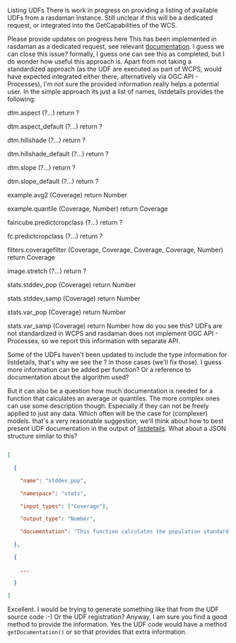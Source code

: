 Listing UDFs
There is work in progress on providing a listing of available UDFs from a rasdaman instance. Still unclear if this will be a dedicated request, or integrated into the GetCapabilities of the WCS.

Please provide updates on progress here
This has been implemented in rasdaman as a dedicated request, see relevant [documentation](https://doc.rasdaman.com/stable/05_geo-services-guide.html#apis-for-wcps-udf). I guess we can close this issue? formally, I guess one can see this as completed, but I do wonder how useful this approach is. Apart from not taking a standardized approach (as the UDF are executed as part of WCPS, would have expected integrated either there, alternatively via OGC API - Processes), I'm not sure the provided information really helps a potential user. In the simple approach its just a list of names, listdetails provides the following:

dtm.aspect (?...) return ?
dtm.aspect_default (?...) return ?
dtm.hillshade (?...) return ?
dtm.hillshade_default (?...) return ?
dtm.slope (?...) return ?
dtm.slope_default (?...) return ?
example.avg2 (Coverage) return Number
example.quantile (Coverage, Number) return Coverage
fairicube.predictcropclass (?...) return ?
fc.predictcropclass (?...) return ?
filters.coveragefilter (Coverage, Coverage, Coverage, Coverage, Number) return Coverage
image.stretch (?...) return ?
stats.stddev_pop (Coverage) return Number
stats.stddev_samp (Coverage) return Number
stats.var_pop (Coverage) return Number
stats.var_samp (Coverage) return Number how do you see this?
UDFs are not standardized in WCPS and rasdaman does not implement OGC API - Processes, so we report this information with separate API.

Some of the UDFs haven't been updated to include the type information for listdetails, that's why we see the ? in those cases (we'll fix those).
I guess more information can be added per function? Or a reference to documentation about the algorithm used?

But it can also be a question how much documentation is needed for a function that calculates an average or quantiles. The more complex ones can use some description though. Especially if they can not be freely applied to just any data. Which often will be the case for (complexer) models. that's a very reasonable suggestion, we'll think about how to best present UDF documentation in the output of [listdetails](https://fairicube.rasdaman.com/rasdaman/admin/udf/listdetails). What about a JSON structure similar to this?

 ```json
 [
   {
     "name": "stddev_pop",
     "namespace": "stats",
     "input_types": ["Coverage"],
     "output_type": "Number",
     "documentation": "This function calculates the population standard deviation of a given coverage argument."
   },
   {
     ...
   }
 ]
```
Excellent. I would be trying to generate something like that from the UDF source code :-) Or the UDF registration? Anyway, I am sure you find a good method to provide the information.
Yes the UDF code would have a method `getDocumentation()` or so that provides that extra information.